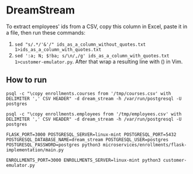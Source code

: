 # DreamStream

To extract employees' ids from a CSV, copy this column in Excel, paste it in a file, then run these commands:
1. `sed "s/.*/'&'/" ids_as_a_column_without_quotes.txt 1>ids_as_a_column_with_quotes.txt`
2. `sed ':a; N; $!ba; s/\n/,/g' ids_as_a_column_with_quotes.txt 1>customer-emulator.py`.
After that wrap a resulting line with () in Vim.


## How to run

`psql -c "\copy enrollments.courses from '/tmp/courses.csv' with DELIMITER ',' CSV HEADER" -d dream_stream -h /var/run/postgresql -U postgres`

`psql -c "\copy enrollments.employees from '/tmp/employees.csv' with DELIMITER ',' CSV HEADER" -d dream_stream -h /var/run/postgresql -U postgres`

`FLASK_PORT=3000 POSTGRESQL_SERVER=linux-mint POSTGRESQL_PORT=5432 POSTGRESQL_DATABASE_NAME=dream_stream POSTGRESQL_USER=postgres POSTGRESQL_PASSWORD=postgres python3 microservices/enrollments/flask-implementation/main.py`

`ENROLLMENTS_PORT=3000 ENROLLMENTS_SERVER=linux-mint python3 customer-emulator.py`

